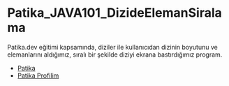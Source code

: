 # Patika_JAVA101_DizideElemanSiralama
Patika.dev eğitimi kapsamında, diziler ile kullanıcıdan dizinin boyutunu ve elemanlarını aldığımız, sıralı bir şekilde diziyi ekrana bastırdığımız program. 

- [Patika](https://app.patika.dev/)
- [Patika Profilim](https://app.patika.dev/aytac)
